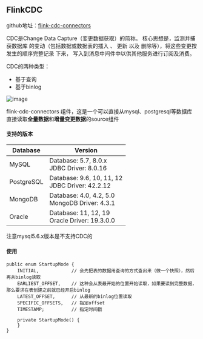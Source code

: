 ## FlinkCDC 
github地址：[flink-cdc-connectors](https://github.com/ververica/flink-cdc-connectors)

CDC是Change Data Capture（变更数据获取）的简称。
核心思想是，监测并捕获数据库 的变动（包括数据或数据表的插入 、 更新 以及 删除等），将这些变更按发生的顺序完整记录 下来，
写入到消息中间件中以供其他服务进行订阅及消费。

CDC的两种类型：
- 基于查询
- 基于binlog

![image](img/CDC的两种方式对比.png)

flink-cdc-connectors 组件，这是一个可以直接从mysql、postgresql等数据库直接读取**全量数据**和**增量变更数据**的source组件

#### 支持的版本
| Database | Version |
| --- | --- |
| MySQL | Database: 5.7, 8.0.x <br/>JDBC Driver: 8.0.16 |
| PostgreSQL | Database: 9.6, 10, 11, 12 <br/>JDBC Driver: 42.2.12|
| MongoDB | Database: 4.0, 4.2, 5.0 <br/> MongoDB Driver: 4.3.1 |
| Oracle | Database: 11, 12, 19 <br/>Oracle Driver: 19.3.0.0|

注意mysql5.6.x版本是不支持CDC的


#### 使用
```
public enum StartupMode {
    INITIAL,            // 会先把表的数据用查询的方式查出来（做一个快照），然后再从binlog读取
    EARLIEST_OFFSET,    // 这种会从表最开始的位置开始读取，如果要读到完整数据，那么要求在表创建之前就已经开启binlog
    LATEST_OFFSET,      // 从最新的binlog位置读取
    SPECIFIC_OFFSETS,   // 指定offset
    TIMESTAMP;          // 指定时间戳

    private StartupMode() {
    }
}
```

